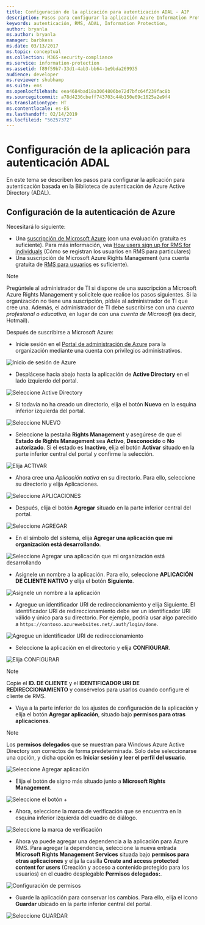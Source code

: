```yaml
---
title: Configuración de la aplicación para autenticación ADAL - AIP
description: Pasos para configurar la aplicación Azure Information Protection para usar la autenticación basada en Azure ADAL
keywords: autenticación, RMS, ADAL, Information Protection,
author: bryanla
ms.author: bryanla
manager: barbkess
ms.date: 03/13/2017
ms.topic: conceptual
ms.collection: M365-security-compliance
ms.service: information-protection
ms.assetid: f89f59b7-33d1-4ab3-bb64-1e9bda269935
audience: developer
ms.reviewer: shubhamp
ms.suite: ems
ms.openlocfilehash: eea4684bad18a3064806be72d7bfc64f239fac8b
ms.sourcegitcommit: a78d4236cbeff743703c44b150e69c1625a2e9f4
ms.translationtype: HT
ms.contentlocale: es-ES
ms.lasthandoff: 02/14/2019
ms.locfileid: "56257372"
---
```

# <a name="configure-your-app-for-adal-authentication"></a>Configuración de la aplicación para autenticación ADAL

En este tema se describen los pasos para configurar la aplicación para autenticación basada en la Biblioteca de autenticación de Azure Active Directory (ADAL).

## <a name="azure-authentication-setup"></a>Configuración de la autenticación de Azure

Necesitará lo siguiente:

- Una [suscripción de Microsoft Azure](https://azure.microsoft.com/) (con una evaluación gratuita es suficiente). Para más información, vea [How users sign up for RMS for individuals](../rms-for-individuals-user-sign-up.md) (Cómo se registran los usuarios en RMS para particulares)
- Una suscripción de Microsoft Azure Rights Management (una cuenta gratuita de [RMS para usuarios](https://technet.microsoft.com/library/dn592127.aspx) es suficiente).

> [!NOTE]
> Pregúntele al administrador de TI si dispone de una suscripción a Microsoft Azure Rights Management y solicítele que realice los pasos siguientes. Si la organización no tiene una suscripción, pídale al administrador de TI que cree una. Además, el administrador de TI debe suscribirse con una *cuenta profesional o educativa*, en lugar de con una *cuenta de Microsoft* (es decir, Hotmail).

Después de suscribirse a Microsoft Azure:

- Inicie sesión en el [Portal de administración de Azure](https://manage.windowsazure.com) para la organización mediante una cuenta con privilegios administrativos.

![Inicio de sesión de Azure](../media/AzurePortalLogin.png)

- Desplácese hacia abajo hasta la aplicación de **Active Directory** en el lado izquierdo del portal.

![Seleccione Active Directory](../media/AzureADPick.png)

- Si todavía no ha creado un directorio, elija el botón **Nuevo** en la esquina inferior izquierda del portal.

![Seleccione NUEVO](../media/AzureNewBtn.png)

- Seleccione la pestaña **Rights Management** y asegúrese de que el **Estado de Rights Management** sea **Activo**, **Desconocido** o **No autorizado**. Si el estado es **Inactivo**, elija el botón **Activar** situado en la parte inferior central del portal y confirme la selección.

![Elija ACTIVAR](../media/RMTab.png)

- Ahora cree una *Aplicación nativa* en su directorio. Para ello, seleccione su directorio y elija Aplicaciones.

![Seleccione APLICACIONES](../media/CreateNativeApp.png)

- Después, elija el botón **Agregar** situado en la parte inferior central del portal.

![Seleccione AGREGAR](../media/AddAppBtn.png)

- En el símbolo del sistema, elija **Agregar una aplicación que mi organización está desarrollando**.

![Seleccione Agregar una aplicación que mi organización está desarrollando](../media/AddAnAppPick.png)

- Asígnele un nombre a la aplicación. Para ello, seleccione **APLICACIÓN DE CLIENTE NATIVO** y elija el botón **Siguiente**.

![Asígnele un nombre a la aplicación](../media/TellUsInput.png)

- Agregue un identificador URI de redireccionamiento y elija Siguiente.
  El identificador URI de redireccionamiento debe ser un identificador URI válido y único para su directorio. Por ejemplo, podría usar algo parecido a `https://contoso.azurewebsites.net/.auth/login/done`.

![Agregue un identificador URI de redireccionamiento](../media/RedirectURI.png)

- Seleccione la aplicación en el directorio y elija **CONFIGURAR**.

![Elija CONFIGURAR](../media/ConfigYourApp.png)

>[!NOTE]
> Copie el **ID. DE CLIENTE** y el **IDENTIFICADOR URI DE REDIRECCIONAMIENTO** y consérvelos para usarlos cuando configure el cliente de RMS.

- Vaya a la parte inferior de los ajustes de configuración de la aplicación y elija el botón **Agregar aplicación**, situado bajo **permisos para otras aplicaciones**.

>[!NOTE]
> Los **permisos delegados** que se muestran para Windows Azure Active Directory son correctos de forma predeterminada. Solo debe seleccionarse una opción, y dicha opción es **Iniciar sesión y leer el perfil del usuario**.

![Seleccione Agregar aplicación](../media/PermissionsToOtherBtn.png)

- Elija el botón de signo más situado junto a **Microsoft Rights Management**.

![Seleccione el botón +](../media/ChoosePlusBtn.png)

- Ahora, seleccione la marca de verificación que se encuentra en la esquina inferior izquierda del cuadro de diálogo.

![Seleccione la marca de verificación](../media/choosecheck01.png)

- Ahora ya puede agregar una dependencia a la aplicación para Azure RMS. Para agregar la dependencia, seleccione la nueva entrada **Microsoft Rights Management Services** situada bajo **permisos para otras aplicaciones** y elija la casilla **Create and access protected content for users** (Creación y acceso a contenido protegido para los usuarios) en el cuadro desplegable **Permisos delegados:**.

![Configuración de permisos](../media/AddDependency.png)

- Guarde la aplicación para conservar los cambios. Para ello, elija el icono **Guardar** ubicado en la parte inferior central del portal.

![Seleccione GUARDAR](../media/SaveApplication.png)

